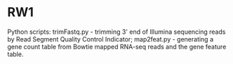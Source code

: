 # RW1
Python scripts: trimFastq.py - trimming 3' end of Illumina sequencing reads by Read Segment Quality Control Indicator; map2feat.py - generating a gene count table from Bowtie mapped RNA-seq reads and the gene feature table.
